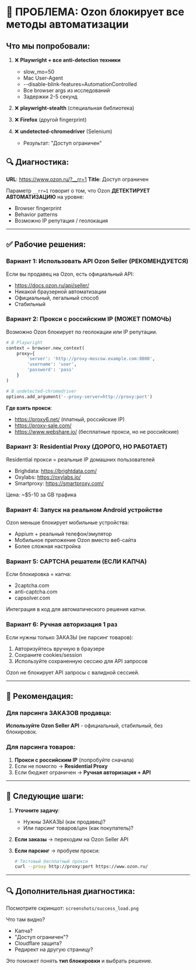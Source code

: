 # 🚫 ПРОБЛЕМА: Ozon блокирует все методы автоматизации

## Что мы попробовали:

1. ❌ **Playwright + все anti-detection техники**
   - slow_mo=50
   - Mac User-Agent
   - --disable-blink-features=AutomationControlled
   - Все browser args из исследований
   - Задержки 2-5 секунд

2. ❌ **playwright-stealth** (специальная библиотека)

3. ❌ **Firefox** (другой fingerprint)

4. ❌ **undetected-chromedriver** (Selenium)
   - Результат: "Доступ ограничен"

## 🔍 Диагностика:

**URL**: https://www.ozon.ru/?__rr=1
**Title**: Доступ ограничен

Параметр `__rr=1` говорит о том, что Ozon **ДЕТЕКТИРУЕТ АВТОМАТИЗАЦИЮ** на уровне:
- Browser fingerprint
- Behavior patterns
- Возможно IP репутация / геолокация

---

## ✅ Рабочие решения:

### Вариант 1: **Использовать API Ozon Seller** (РЕКОМЕНДУЕТСЯ)

Если вы продавец на Ozon, есть официальный API:
- https://docs.ozon.ru/api/seller/
- Никакой браузерной автоматизации
- Официальный, легальный способ
- Стабильный

### Вариант 2: **Прокси с российским IP** (МОЖЕТ ПОМОЧЬ)

Возможно Ozon блокирует по геолокации или IP репутации.

```python
# В Playwright
context = browser.new_context(
    proxy={
        'server': 'http://proxy-moscow.example.com:8080',
        'username': 'user',
        'password': 'pass'
    }
)

# В undetected-chromedriver
options.add_argument('--proxy-server=http://proxy:port')
```

**Где взять прокси**:
- https://proxy6.net/ (платный, российские IP)
- https://proxy-sale.com/
- https://www.webshare.io/ (бесплатные прокси, но не российские)

### Вариант 3: **Residential Proxy** (ДОРОГО, НО РАБОТАЕТ)

Residential прокси = реальные IP домашних пользователей
- Brighdata: https://brightdata.com/
- Oxylabs: https://oxylabs.io/
- Smartproxy: https://smartproxy.com/

Цена: ~$5-10 за GB трафика

### Вариант 4: **Запуск на реальном Android устройстве**

Ozon меньше блокирует мобильные устройства:
- Appium + реальный телефон/эмулятор
- Мобильное приложение Ozon вместо веб-сайта
- Более сложная настройка

### Вариант 5: **CAPTCHA решатели** (ЕСЛИ КАПЧА)

Если блокировка = капча:
- 2captcha.com
- anti-captcha.com
- capsolver.com

Интеграция в код для автоматического решения капчи.

### Вариант 6: **Ручная авторизация 1 раз**

Если нужны только ЗАКАЗЫ (не парсинг товаров):
1. Авторизуйтесь вручную в браузере
2. Сохраните cookies/session
3. Используйте сохраненную сессию для API запросов

Ozon не блокирует API запросы с валидной сессией.

---

## 🎯 Рекомендация:

### Для парсинга ЗАКАЗОВ продавца:
**Используйте Ozon Seller API** - официальный, стабильный, без блокировок.

### Для парсинга товаров:
1. **Прокси с российским IP** (попробуйте сначала)
2. Если не помогло → **Residential Proxy**
3. Если бюджет ограничен → **Ручная авторизация + API**

---

## 📝 Следующие шаги:

1. **Уточните задачу**:
   - Нужны ЗАКАЗЫ (как продавец)?
   - Или парсинг товаров/цен (как покупатель)?

2. **Если заказы** → переходим на Ozon Seller API

3. **Если парсинг** → пробуем прокси:
   ```bash
   # Тестовый бесплатный прокси
   curl --proxy http://proxy:port https://www.ozon.ru/
   ```

---

## 🔍 Дополнительная диагностика:

Посмотрите скриншот: `screenshots/success_load.png`

Что там видно?
- Капча?
- "Доступ ограничен"?
- Cloudflare защита?
- Редирект на другую страницу?

Это поможет понять **тип блокировки** и выбрать решение.

